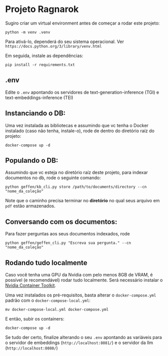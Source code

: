 # Projeto Ragnarok

Sugiro criar um virtual environment antes de começar a rodar este projeto:
```
python -m venv .venv
```
Para ativá-lo, dependerá do seu sistema operacional. Ver `https://docs.python.org/3/library/venv.html`

Em seguida, instale as dependências:

```
pip install -r requirements.txt
```

## .env
Edite o `.env` apontando os servidores de text-generation-inference (TGI) e text-embeddings-inference (TEI)

## Instanciando o DB:

Uma vez instalada as bibliotecas e assumindo que vc tenha o Docker instalado (caso não tenha, instale-o), rode de dentro do diretório raíz do projeto:
```
docker-compose up -d
```

## Populando o DB:

Assumindo que vc esteja no diretório raíz deste projeto, para indexar documentos no db, rode o seguinte comando:
```
python geffen/kb_cli.py store /path/to/documents/directory --cn "nome_da_coleção"
```
Note que o caminho precisa terminar no **diretório** no qual seus arquivo em `pdf` estão armazenados. 


## Conversando com os documentos:
Para fazer perguntas aos seus documentos indexados, rode
```
python geffen/geffen_cli.py "Escreva sua pergunta." --cn "nome_da_coleção"
```

## Rodando tudo localmente
Caso você tenha uma GPU da Nvidia com pelo menos 8GB de VRAM, é possível (e recomendável) rodar tudo localmente. Será necessário instalar o [Nvidia Container Toolkit](https://docs.nvidia.com/datacenter/cloud-native/container-toolkit/latest/install-guide.html).

Uma vez instalados os pré-requisitos, basta alterar o `docker-compose.yml` padrão com o `docker-compose-local.yml`:
```
mv docker-compose-local.yml docker-compose.yml
```
E então, subir os containers:
```
docker-compose up -d
```
Se tudo der certo, finalize alterando o seu `.env` apontando as variáveis para o servidor de embeddings (`http://localhost:8081/`) e o servidor da llm (`http://localhost:8080/`)

